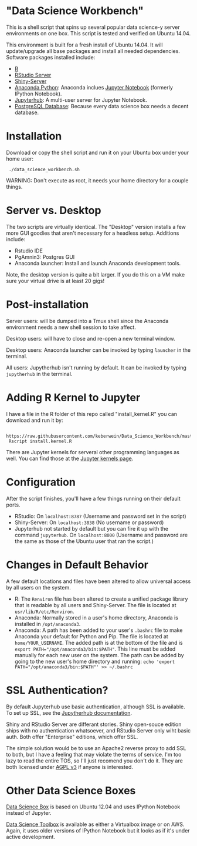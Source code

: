 "Data Science Workbench"
============

This is a shell script that spins up several popular data science-y server environments on one box. This script is
tested and verified on Ubuntu 14.04.

This environment is built for a fresh install of Ubuntu 14.04. It will update/upgrade all base packages and
install all needed dependencies. Software packages installed include:

 - [R](http://www.r-project.org/)
 - [RStudio Server](https://www.rstudio.com/products/rstudio/download-server/)
 - [Shiny-Server](http://www.rstudio.com/shiny/)
 - [Anaconda Python](https://www.continuum.io/downloads): 
        Anaconda inclues [Jupyter Notebook](http://jupyter.org/) (formerly IPython Notebook).
 - [Jupyterhub](https://github.com/jupyter/jupyterhub): A multi-user server for Jupyter Notebook.
 - [PostgreSQL Database](http://www.postgresql.org/): Because every data science box needs a decent database.

Installation
============

Download or copy the shell script and run it on your Ubuntu box under your home user:

	 ./data_science_workbench.sh

WARNING: Don't execute as root, it needs your home directory for a couple things.

Server vs. Desktop
============

The two scripts are virtually identical. The "Desktop" version installs a few more GUI goodies that aren't necessary for a headless setup. Additions include:

 - Rstudio IDE
 - PgAmnin3: Postgres GUI
 - Anaconda launcher: Install and launch Anaconda development tools.

Note, the desktop version is quite a bit larger. If you do this on a VM make sure your virtual drive is at least 20 gigs!

Post-installation
============

Server users: will be dumped into a Tmux shell since the Anaconda environment needs a new shell session to take affect.

Desktop users: will have to close and re-open a new terminal window.

Desktop users: Anaconda launcher can be invoked by typing `launcher` in the terminal.

All users: Jupytherhub isn't running by default. It can be invoked by typing `jupytherhub` in the terminal.

Adding R Kernel to Jupyter
=============
I have a file in the R folder of this repo called "install_kernel.R" you can download and run it by:

     https://raw.githubusercontent.com/keberwein/Data_Science_Workbench/master/R/install_kernel.R
     Rscript install.kernel.R
     
There are Jupyter kernels for serveral other programming languages as well. You can find those at the [Jupyter kernels page](https://github.com/ipython/ipython/wiki/IPython-kernels-for-other-languages).

Configuration
=============

After the script finishes, you'll have a few things running on their default ports.

 - RStudio: On `localhost:8787` (Username and password set in the script)
 - Shiny-Server: On `localhost:3838` (No username or password)
 - Jupyterhub not started by default but you can fire it up with the command `jupyterhub`.
   On `localhost:8000` (Username and password are the same as those of the Ubuntu user that ran the script.)
   
Changes in Default Behavior
=============

A few default locations and files have been altered to allow universal access by all users on the system.

 - R: The `Renviron` file has been altered to create a unified package library that is readable by all users and       Shiny-Server. The file is located at `usr/lib/R/etc/Renviron`. 
 - Anaconda: Normally stored in a user's home directory, Anaconda is installed in `/opt/anaconda3`.
 - Anaconda: A path has been added to your user's `.bashrc` file to make Anaconda your default for Python and Pip.
The file is located at `home/YOUR_USERNAME`. The added path is at the bottom of the file and is `export PATH="/opt/anaconda3/bin:$PATH"`. This line must be added manually for each new user on the system. The path can    be added by going to the new user's home directory and running: `echo 'export PATH="/opt/anaconda3/bin:$PATH"' >> ~/.bashrc`

SSL Authentication?
=============

By default Jupyterhub use basic authentication, although SSL is available. To set
up SSL, see the [Jupytherhub documentation](https://github.com/jupyter/jupyterhub/blob/master/docs/getting-started.md#Security).

Shiny and RStudio Server are differant stories. Shiny open-souce edition ships with no authentication whatsoever, 
and RStudio Server only wiht basic auth. Both offer "Enterprise" editions, which offer SSL. 

The simple solution
would be to use an Apache2 reverse proxy to add SSL to both, but I have a feeling that may violate the
terms of service. I'm too lazy to read the entire TOS, so I'll just recomend you don't do it. They are both
licensed under [AGPL v3](https://opensource.org/licenses/AGPL-3.0) if anyone is interested.

Other Data Science Boxes
=============

[Data Science Box](https://github.com/drewconway/data_science_box) is based on Ubuntu 12.04 and uses IPython Notebook instead of Jupyter.

[Data Science Toolbox](http://datasciencetoolbox.org/) is available as either a Virtualbox image or on AWS. Again, it uses older versions of IPython Notebook but it looks as if it's under active development. 







